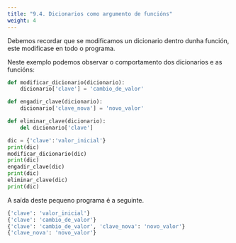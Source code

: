 ```yaml
---
title: "9.4. Dicionarios como argumento de funcións"
weight: 4
---
```


Debemos recordar que se modificamos un dicionario dentro dunha función, este modificase en todo o programa. 

Neste exemplo podemos observar o comportamento dos dicionarios e as funcións:

```python
def modificar_dicionario(dicionario):
	dicionario['clave'] = 'cambio_de_valor'

def engadir_clave(dicionario):
	dicionario['clave_nova'] = 'novo_valor'

def eliminar_clave(dicionario):
	del dicionario['clave']

dic = {'clave':'valor_inicial'}
print(dic)
modificar_dicionario(dic)
print(dic)
engadir_clave(dic)
print(dic)
eliminar_clave(dic)
print(dic)
```

A saída deste pequeno programa é a seguinte.

```bash
{'clave': 'valor_inicial'}
{'clave': 'cambio_de_valor'}
{'clave': 'cambio_de_valor', 'clave_nova': 'novo_valor'}
{'clave_nova': 'novo_valor'}
```



